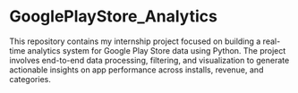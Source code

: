 # GooglePlayStore_Analytics
This repository contains my internship project focused on building a real-time analytics system for Google Play Store data using Python. The project involves end-to-end data processing, filtering, and visualization to generate actionable insights on app performance across installs, revenue, and categories.
